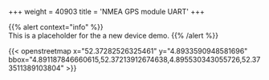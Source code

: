+++
weight = 40903
title = 'NMEA GPS module UART'
+++  

{{% alert context="info" %}}    
This is a placeholder for the a new device demo. 
{{% /alert %}}

{{< openstreetmap 
x="52.37282526325461" 
y="4.8933590948581696" 
bbox="4.891187846660615,52.37213912674638,4.895530343055726,52.373511389103804" >}}